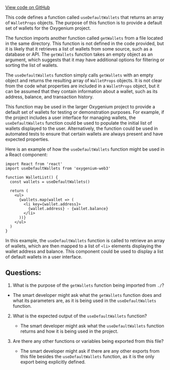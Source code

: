 [View code on GitHub](https://github.com/oxygenium-network/oxygenium-web3/packages/web3-react/src/wallets/useDefaultWallets.tsx)

This code defines a function called `useDefaultWallets` that returns an array of `WalletProps` objects. The purpose of this function is to provide a default set of wallets for the Oxygenium project. 

The function imports another function called `getWallets` from a file located in the same directory. This function is not defined in the code provided, but it is likely that it retrieves a list of wallets from some source, such as a database or API. The `getWallets` function takes an empty object as an argument, which suggests that it may have additional options for filtering or sorting the list of wallets.

The `useDefaultWallets` function simply calls `getWallets` with an empty object and returns the resulting array of `WalletProps` objects. It is not clear from the code what properties are included in a `WalletProps` object, but it can be assumed that they contain information about a wallet, such as its address, balance, and transaction history.

This function may be used in the larger Oxygenium project to provide a default set of wallets for testing or demonstration purposes. For example, if the project includes a user interface for managing wallets, the `useDefaultWallets` function could be used to populate the initial list of wallets displayed to the user. Alternatively, the function could be used in automated tests to ensure that certain wallets are always present and have expected properties.

Here is an example of how the `useDefaultWallets` function might be used in a React component:

```
import React from 'react'
import useDefaultWallets from 'oxygenium-web3'

function WalletList() {
  const wallets = useDefaultWallets()

  return (
    <ul>
      {wallets.map(wallet => (
        <li key={wallet.address}>
          {wallet.address} - {wallet.balance}
        </li>
      ))}
    </ul>
  )
}
```

In this example, the `useDefaultWallets` function is called to retrieve an array of wallets, which are then mapped to a list of `<li>` elements displaying the wallet address and balance. This component could be used to display a list of default wallets in a user interface.
## Questions: 
 1. What is the purpose of the `getWallets` function being imported from `./`?
   - The smart developer might ask what the `getWallets` function does and what its parameters are, as it is being used in the `useDefaultWallets` function.

2. What is the expected output of the `useDefaultWallets` function?
   - The smart developer might ask what the `useDefaultWallets` function returns and how it is being used in the project.

3. Are there any other functions or variables being exported from this file?
   - The smart developer might ask if there are any other exports from this file besides the `useDefaultWallets` function, as it is the only export being explicitly defined.